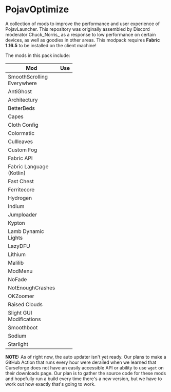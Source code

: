 # PojavOptimize

A collection of mods to improve the performance and user experience of PojavLauncher. This repository was originally assembled by Discord moderator Chuck_Norris_ as a response to low performance on certain devices, as well as goodies in other areas. This modpack requires **Fabric 1.16.5** to be installed on the client machine!

The mods in this pack include:

| Mod  | Use |
| ------------- | ------------- |
| SmoothScrolling</br>Everywhere |  |
| AntiGhost |  |
| Architectury |  |
| BetterBeds |  |
| Capes |  |
| Cloth Config |  |
| Colormatic |  |
| Cullleaves |  |
| Custom Fog |  |
| Fabric API |  |
| Fabric Language</br>(Kotlin)| |
| Fast Chest |  |
| Ferritecore |  |
| Hydrogen |  |
| Indium |  |
| Jumploader |  |
| Kypton |  |
| Lamb Dynamic</br>Lights |  |
| LazyDFU |  |
| Lithium |  |
| Malilib |  |
| ModMenu |  |
| NoFade |  |
| NotEnoughCrashes |  |
| OKZoomer |  |
| Raised Clouds |  |
| Slight GUI</br>Modifications |  |
| Smoothboot |  |
| Sodium |  |
| Starlight |  |

**NOTE:** As of right now, the auto updater isn't yet ready. Our plans to make a GitHub Action that runs every hour were derailed when we learned that Curseforge does not have an easily accessible API or ability to use `wget` on their downloads page. Our plan is to gather the source code for these mods and hopefully run a build every time there's a new version, but we have to work out how exactly that's going to work.
